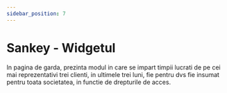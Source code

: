 ```yaml
---
sidebar_position: 7
---
```


# Sankey - Widgetul

In pagina de garda, prezinta modul in care se impart timpii lucrati de pe cei mai reprezentativi trei clienti, in ultimele trei luni, fie pentru dvs fie insumat pentru toata societatea, in functie de drepturile de acces.